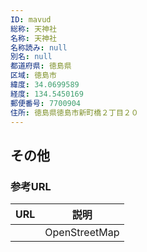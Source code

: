 ```yaml
---
ID: mavud
総称: 天神社
名称: 天神社
名称読み: null
別名: null
都道府県: 徳島県
区域: 徳島市
緯度: 34.0699589
経度: 134.5450169
郵便番号: 7700904
住所: 徳島県徳島市新町橋２丁目２０
---
```


## その他

### 参考URL

| URL | 説明          |
| --- | ------------- |
|     | OpenStreetMap |
